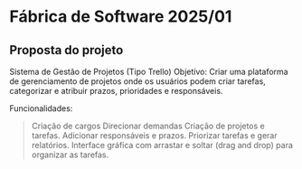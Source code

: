# Fábrica de Software 2025/01

## Proposta do projeto

Sistema de Gestão de Projetos (Tipo Trello)
Objetivo: Criar uma plataforma de gerenciamento de projetos onde os usuários podem criar tarefas, categorizar e atribuir prazos, prioridades e responsáveis.

Funcionalidades:
>Criação de cargos 
>Direcionar demandas 
>Criação de projetos e tarefas.
>Adicionar responsáveis e prazos.
>Priorizar tarefas e gerar relatórios.
>Interface gráfica com arrastar e soltar (drag and drop) para organizar as tarefas.
